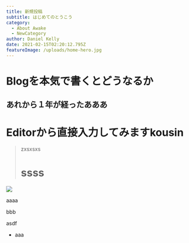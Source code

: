 ```yaml
---
title: 新規投稿
subtitle: はじめてのとうこう
category:
  - About Awake
  - NewCategory
author: Daniel Kelly
date: 2021-02-15T02:20:12.795Z
featureImage: /uploads/home-hero.jpg
---
```

# Blogを本気で書くとどうなるか
## あれから１年が経ったあああ
# Editorから直接入力してみますkousin

> zxsxsxs
> # ssss

![](/uploads/disqus-add-to-website.jpg)

aaaa

bbb

asdf

* aaa
